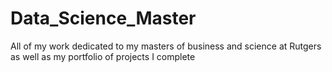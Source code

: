 # Data_Science_Master
All of my work dedicated to my masters of business and science at Rutgers as well as my portfolio of projects I complete
<br>
